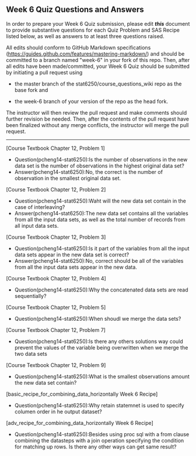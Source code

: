 ## Week 6 Quiz Questions and Answers

In order to prepare your Week 6 Quiz submission, please edit ***this*** document to provide substantive questions for each Quiz Problem and SAS Recipe listed below, as well as answers to at least three questions raised.

All edits should conform to GitHub Markdown specifications (https://guides.github.com/features/mastering-markdown/) and should be committed to a branch named "week-6" in your fork of this repo. Then, after all edits have been made/committed, your Week 6 Quiz should be submitted by initiating a pull request using

- the master branch of the stat6250/course_questions_wiki repo as the base fork and

- the week-6 branch of your version of the repo as the head fork.

The instructor will then review the pull request and make comments should further revision be needed. Then, after the contents of the pull request have been finalized without any merge conflicts, the instructor will merge the pull request.

********************************************************************************



[Course Textbook Chapter 12, Problem 1]
- Question(pcheng14-stat6250):Is the number of observations in the new data set is the number of observations in the highest original data set?
- Answer(pcheng14-stat6250):No, the correct is the number of observation in the smallest original data set.



[Course Textbook Chapter 12, Problem 2]
- Question(pcheng14-stat6250):Waht will the new data set contain in the case of interleaving?
- Answer(pcheng14-stat6250):The new data set contains all the variables from all the input data sets, as well as the total number of records from all input data sets.



[Course Textbook Chapter 12, Problem 3]
- Question(pcheng14-stat6250):Is it part of the variables from all the input data sets appear in the new data set is correct?
- Answer(pcheng14-stat6250):No, correct should be all of the variables from all the input data sets appear in the new data.



[Course Textbook Chapter 12, Problem 4]
- Question(pcheng14-stat6250):Why the concatenated data sets are read sequentially?



[Course Textbook Chapter 12, Problem 5]
- Question(pcheng14-stat6250):When shoudl we merge the data sets?



[Course Textbook Chapter 12, Problem 7]
- Question(pcheng14-stat6250):Is there any others solutions way could prevent the values of the variable being overwritten when we merge the two data sets


[Course Textbook Chapter 12, Problem 9]
- Question(pcheng14-stat6250):What is the smallest observations amount the new data set contain?



[basic_recipe_for_combining_data_horizontally Week 6 Recipe]
- Question(pcheng14-stat6250):Why retain statemnet is used to specify columen order in he output dataset?



[adv_recipe_for_combining_data_horizontally Week 6 Recipe]
- Question(pcheng14-stat6250):Besides using proc sql with a from clause combining the datasteps with a join operation specifying the condition for matching up rows. Is there any other ways can get same result? 



